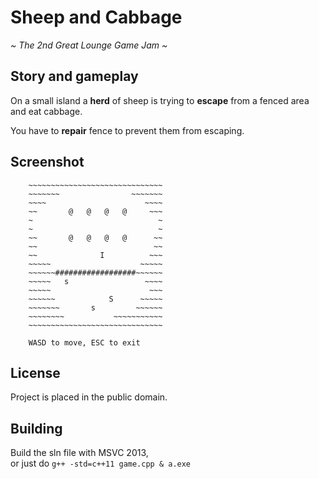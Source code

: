 # Sheep and Cabbage

*~ The 2nd Great Lounge Game Jam ~*

## Story and gameplay

On a small island a **herd** of sheep is trying to **escape** from a fenced area and eat cabbage.

You have to **repair** fence to prevent them from escaping.

## Screenshot

```
    ~~~~~~~~~~~~~~~~~~~~~~~~~~~~~~
    ~~~~~~~                ~~~~~~~
    ~~~~                      ~~~~
    ~~       @   @   @   @     ~~~
    ~                            ~
    ~                            ~
    ~~       @   @   @   @      ~~
    ~~                          ~~
    ~~              I          ~~~
    ~~~~~                    ~~~~~
    ~~~~~~##################~~~~~~
    ~~~~~   s                 ~~~~
    ~~~~~                      ~~~
    ~~~~~~            S      ~~~~~
    ~~~~~~~       s         ~~~~~~
    ~~~~~~~~           ~~~~~~~~~~~
    ~~~~~~~~~~~~~~~~~~~~~~~~~~~~~~

    WASD to move, ESC to exit
```

## License

Project is placed in the public domain.

## Building

Build the sln file with MSVC 2013,  
or just do `g++ -std=c++11 game.cpp & a.exe`

